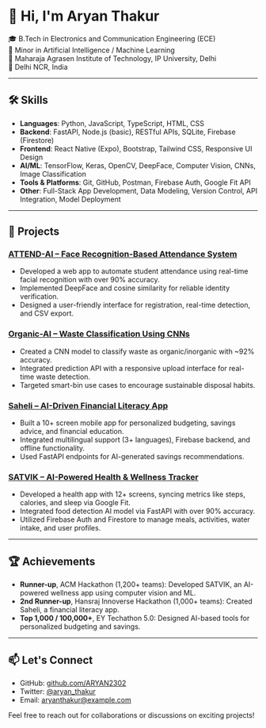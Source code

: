 # 👋 Hi, I'm Aryan Thakur

🎓 B.Tech in Electronics and Communication Engineering (ECE)  
🎯 Minor in Artificial Intelligence / Machine Learning  
🏫 Maharaja Agrasen Institute of Technology, IP University, Delhi  
📍 Delhi NCR, India

---

## 🛠️ Skills

- **Languages**: Python, JavaScript, TypeScript, HTML, CSS
- **Backend**: FastAPI, Node.js (basic), RESTful APIs, SQLite, Firebase (Firestore)
- **Frontend**: React Native (Expo), Bootstrap, Tailwind CSS, Responsive UI Design
- **AI/ML**: TensorFlow, Keras, OpenCV, DeepFace, Computer Vision, CNNs, Image Classification
- **Tools & Platforms**: Git, GitHub, Postman, Firebase Auth, Google Fit API
- **Other**: Full-Stack App Development, Data Modeling, Version Control, API Integration, Model Deployment

---

## 🚀 Projects

### [ATTEND-AI – Face Recognition-Based Attendance System](https://github.com/ARYAN2302/ATTEND-AI)
- Developed a web app to automate student attendance using real-time facial recognition with over 90% accuracy.
- Implemented DeepFace and cosine similarity for reliable identity verification.
- Designed a user-friendly interface for registration, real-time detection, and CSV export.

### [Organic-AI – Waste Classification Using CNNs](https://github.com/ARYAN2302/organic-ai)
- Created a CNN model to classify waste as organic/inorganic with ~92% accuracy.
- Integrated prediction API with a responsive upload interface for real-time waste detection.
- Targeted smart-bin use cases to encourage sustainable disposal habits.

### [Saheli – AI-Driven Financial Literacy App](https://github.com/ARYAN2302/Saheli)
- Built a 10+ screen mobile app for personalized budgeting, savings advice, and financial education.
- Integrated multilingual support (3+ languages), Firebase backend, and offline functionality.
- Used FastAPI endpoints for AI-generated savings recommendations.

### [SATVIK – AI-Powered Health & Wellness Tracker](https://github.com/ARYAN2302/SATVIK)
- Developed a health app with 12+ screens, syncing metrics like steps, calories, and sleep via Google Fit.
- Integrated food detection AI model via FastAPI with over 90% accuracy.
- Utilized Firebase Auth and Firestore to manage meals, activities, water intake, and user profiles.

---

## 🏆 Achievements

- **Runner-up**, ACM Hackathon (1,200+ teams): Developed SATVIK, an AI-powered wellness app using computer vision and ML.
- **2nd Runner-up**, Hansraj Innoverse Hackathon (1,000+ teams): Created Saheli, a financial literacy app.
- **Top 1,000 / 100,000+**, EY Techathon 5.0: Designed AI-based tools for personalized budgeting and savings.

---

## 📫 Let's Connect

- GitHub: [github.com/ARYAN2302](https://github.com/ARYAN2302)
- Twitter: [@aryan_thakur](https://x.com/aryan_thakur)
- Email: aryanthakur@example.com

Feel free to reach out for collaborations or discussions on exciting projects!

